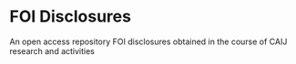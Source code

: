 # FOI Disclosures
An open access repository FOI disclosures obtained in the course of CAIJ research and activities
